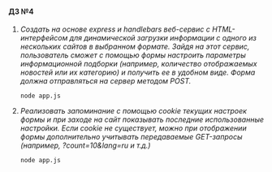 #### ДЗ №4

1. *Создать на основе express и handlebars веб-сервис с HTML-
    интерфейсом для динамической загрузки информации с одного из
    нескольких сайтов в выбранном формате. Зайдя на этот сервис,
    пользователь сможет с помощью формы настроить параметры
    информационной подборки (например, количество отображаемых
    новостей или их категорию) и получить ее в удобном виде. Форма
    должна отправляться на сервер методом POST.*
   
   ```node app.js```
   
2. *Реализовать запоминание с помощью cookie текущих настроек
    формы и при заходе на сайт показывать последние использованные
    настройки. Если cookie не существует, можно при отображении
    формы дополнительно учитывать передаваемые GET-запросы
    (например, ?count=10&lang=ru и т.д.)*
   
   ```node app.js```     
   